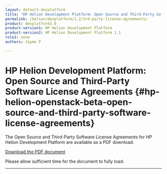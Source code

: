 ```yaml
---
layout: default-devplatform
title: "HP Helion Development Platform: Open Source and Third-Party Software License Agreements "
permalink: /helion/devplatform/1.2/3rd-party-license-agreements/
product: devplatform2.0
product-version1: HP Helion Development Platform
product-version2: HP Helion Development Platform 1.1
role1: none
authors: Jayme P

---
```

<!--UNDER REVISION-->

<script> 
function PageRefresh { 
onLoad="window.refresh"
}
PageRefresh();
</script>

<!-- <p style="font-size: small;"> <a href="/helion/openstack/1.1/eula/">&#9664; PREV | <a href="/helion/openstack/1.1/">&#9650; UP</a> | <a href="/helion/openstack/1.1/siteindex/">NEXT &#9654;</a> </p> -->

# HP Helion Development Platform: Open Source and Third-Party Software License Agreements {#hp-helion-openstack-beta-open-source-and-third-party-software-license-agreements}

The Open Source and Third-Party Software License Agreements for HP Helion Development Platform are available as a PDF download.

 [Download the PDF document](http://gaf2871b9d2d13cf45c1306b35bf01764.cdn.hpcloudsvc.com/DP_Thirdparty%20v2.pdf)

Please allow sufficient time for the document to fully load.

----
